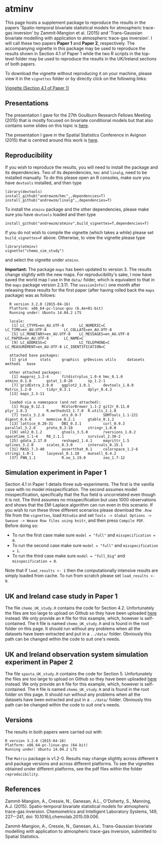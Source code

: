 atminv
=====

This page hosts a supplement package to reproduce the results in the papers 'Spatio-temporal bivariate statistical models for atmospheric trace-gas inversion' by Zammit-Mangion et al. (2015) and  'Trans-Gaussian bivariate modelling with application to atmospheric trace-gas inversion'. I will call these two papers **Paper 1** and **Paper 2**, respectively. The accompanying vignette in this package may be used to reproduce the results shown in Section 4.1 of Paper 1 while the two R scripts in the top-level folder may be used to reproduce the results in the UK/Ireland sections of both papers.

To download the vignette without reproducing it on your machine, please view it in the `vignettes` folder or by directly click on the following links:

[Vignette (Section 4.1 of Paper 1)](https://github.com/andrewzm/atminv/blob/master/vignettes/chemo_sim_study.pdf?raw=true)


Presentations
-----

The presentation I gave for the 27th Goulburn Research Fellows Meeting (2015) that is mostly focused on bivariate conditional models but that also contains some slides on this topic is [here](https://github.com/andrewzm/bicon/blob/master/pres/2015_03_Goulburn.pdf?raw=true).

The presentation I gave in the Spatial Statistics Conference in Avignon (2015) that is centred around this work is [here](https://github.com/andrewzm/bicon/blob/master/pres/2015_06_Zammit.pdf?raw=true).

Reproducibility 
-------
    
If you wish to reproduce the results, you will need to install the package and its dependencies. Two of its dependencies, `hmc` and `linalg`, need to be installed manually. To do this please open an R consoles, make sure you have `devtools` installed, and then type

    library(devtools)
    install_github("andrewzm/hmc",,dependencies=T)
    install_github("andrewzm/linalg",,dependencies=T)

To install the `atminv` package and the other dependencies, please make sure you have `devtools` loaded and then type

    install_github("andrewzm/atminv",build_vignettes=T,dependencies=T)
  
If you do not wish to compile the vignette (which takes a while) please set `build_vignettes=F` above. Otherwise, to view the vignette please type

    library(atminv)
    vignette("chemo_sim_study")
    
and select the vignette under `atminv`.

**Important:** The package `maps` has been updated to version 3. The results change slightly with the new maps. For reproducibility's sake, I now have saved the world map I use in the `data/` folder, which is equivalent to that in the `maps` package version 2.3.11. The `sessionInfo()` one month after releasing these results  for the first paper (after having rolled back the `maps` package) was as follows:

      R version 3.2.0 (2015-04-16)
      Platform: x86_64-pc-linux-gnu (6.4e+01-bit)
      Running under: Ubuntu 14.04.2 LTS

      locale:
       [1] LC_CTYPE=en_AU.UTF-8       LC_NUMERIC=C               LC_TIME=en_AU.UTF-8        LC_COLLATE=en_AU.UTF-8    
       [5] LC_MONETARY=en_AU.UTF-8    LC_MESSAGES=en_AU.UTF-8    LC_PAPER=en_AU.UTF-8       LC_NAME=C                 
       [9] LC_ADDRESS=C               LC_TELEPHONE=C             LC_MEASUREMENT=en_AU.UTF-8 LC_IDENTIFICATION=C       

      attached base packages:
      [1] grid      stats     graphics  grDevices utils     datasets  methods   base     

      other attached packages:
       [1] mapproj_1.2-4      fitdistrplus_1.0-4 hmc_0.1.0          atminv_0.1.0       gstat_1.0-26       sp_1.2-1          
       [7] gridExtra_2.0.0    ggplot2_1.0.1      devtools_1.8.0     Matrix_1.2-0       tidyr_0.3.1        dplyr_0.4.3       
      [13] maps_2.3-11       

      loaded via a namespace (and not attached):
       [1] Rcpp_0.12.1        RColorBrewer_1.1-2 git2r_0.11.0       plyr_1.8.3         R.methodsS3_1.7.0  R.utils_2.1.0     
       [7] tools_3.2.0        xts_0.9-7          SDMTools_1.1-221   digest_0.6.8       memoise_0.2.1      gtable_0.1.2      
      [13] lattice_0.20-31    DBI_0.3.1          curl_0.9.3         parallel_3.2.0     proto_0.3-10       stringr_1.0.0     
      [19] xml2_0.1.2         gtools_3.5.0       rversions_1.0.2    spacetime_1.1-4    R6_2.1.1           survival_2.38-2   
      [25] gdata_2.17.0       reshape2_1.4.1     magrittr_1.5       splines_3.2.0      scales_0.3.0       intervals_0.15.1  
      [31] MASS_7.3-40        assertthat_0.1     colorspace_1.2-6   stringi_1.0-1      lazyeval_0.1.10    munsell_0.4.2     
      [37] FNN_1.1            R.oo_1.19.0        zoo_1.7-12        


Simulation experiment in Paper 1
-------

Section 4.1 in Paper 1 details three sub-experiments. The first is the vanilla case with no model misspecification. The second assumes model misspecification, specifically that the flux field is uncorrelated even though it is not. The third assumes no misspecification but uses 1000 observations and shows that the EM-Laplace algorithm can run even in this scenario. If you wish to run these three different scenarios please download the `.Rnw` file from the `vignettes`, load `RStudio` and set `Tools -> Global Options -> Sweave -> Weave Rnw files using knitr`, and then press `Compile PDF`. Before doing so:

- To run the first case make sure `model = "full"` and `misspecification = 0`.
- To run the second case make sure `model = "full"` and `misspecification = 1`.
- To run the third case make sure `model = "full_big"` and `misspecification = 0`.

Note that if `load_results <- 1` then the computationally intensive results are simply loaded from cache. To run from scratch please set `load_results <- 0`.

UK and Ireland case study in Paper 1
-------

The file `chemo_UK_study.R` contains the code for Section 4.2. Unfortunately the files are too large to upload on Github so they have been uploaded [here](http://hpc.niasra.uow.edu.au/ckan/dataset/example-dataset-for-atmospheric-trace-gas-inversion) instead. We only provide an `R` file for this example, which, however is self-contained. The `R` file is named `chemo_UK_study.R` and is found in the root folder on this page. It should run without any problems when all the datasets have been extracted and put in a `../data/` folder. Obviously this path can be changed within the code to suit one's needs.

UK and Ireland observation system simulation experiment in Paper 2
-------

The file `spasta_UK_study.R` contains the code for Section 5. Unfortunately the files are too large to upload on Github so they have been uploaded [here](http://hpc.niasra.uow.edu.au/ckan/dataset/example-dataset-for-atmospheric-trace-gas-inversion) instead. We only provide an `R` file for this example, which, however is self-contained. The `R` file is named `chemo_UK_study.R` and is found in the root folder on this page. It should run without any problems when all the datasets have been extracted and put in a `../data/` folder. Obviously this path can be changed within the code to suit one's needs.

Versions
--------

The results in both papers were carried out with 

    R version 3.2.0 (2015-04-16)
    Platform: x86_64-pc-linux-gnu (64-bit)
    Running under: Ubuntu 14.04.2 LTS

The `Matrix` package is v1.2-0. Results may change slightly across different `R` and package versions and across different platforms. To see the vignettes obtained under different platforms, see the pdf files within the folder `reproducibility`.

References
-----

Zammit-Mangion, A., Cressie, N., Ganesan, A.L., O'Doherty, S., Manning, A.J. (2015). Spatio-temporal bivariate statistical models for atmospheric trace-gas inversion. Chemometrics and Intelligent Laboratory Systems, 149, 227--241, doi: 10.1016/j.chemolab.2015.09.006.

Zammit-Mangion, A., Cressie, N., Ganesan, A.L. Trans-Gaussian bivariate modelling with application to atmospheric trace-gas inversion, submitted to Spatial Statistics.

